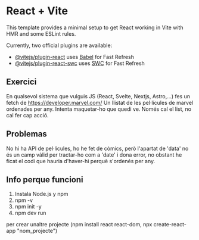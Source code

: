 # React + Vite

This template provides a minimal setup to get React working in Vite with HMR and some ESLint rules.

Currently, two official plugins are available:

- [@vitejs/plugin-react](https://github.com/vitejs/vite-plugin-react/blob/main/packages/plugin-react/README.md) uses [Babel](https://babeljs.io/) for Fast Refresh
- [@vitejs/plugin-react-swc](https://github.com/vitejs/vite-plugin-react-swc) uses [SWC](https://swc.rs/) for Fast Refresh

## Exercici
En qualsevol sistema que vulguis JS (React, Svelte, Nextjs, Astro,...) fes un fetch de https://developer.marvel.com/
Un llistat de les pel·lícules de marvel ordenades per any. Intenta maquetar-ho que quedi ve.
Només cal el list, no cal fer cap acció.

## Problemas
No hi ha API de pel·lícules, ho he fet de còmics, però l'apartat de 'data' no és un camp vàlid per tractar-ho com a 'date' i dona error, no obstant he ficat el codi que hauria d'haver-hi perquè s'ordenés per any.

## Info perque funcioni
1. Instala Node.js y npm
2. npm -v
3. npm init -y
4. npm dev run

per crear unaltre projecte (npm install react react-dom, npx create-react-app "nom_projecte")
